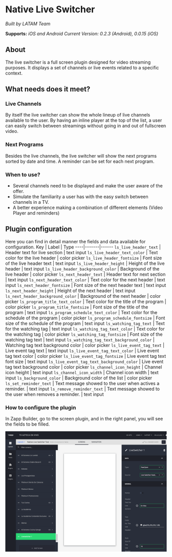 # Native Live Switcher

*Built by LATAM Team*

**Supports:** *iOS and Android*
*Current Version: 0.2.3 (Android), 0.0.15 (iOS)*

## About
The live switcher is a full screen plugin designed for video streaming purposes. It displays a set of channels or live events related to a specific context.

## What needs does it meet?
### Live Channels
By itself the live switcher can show the whole lineup of live channels available to the user. By having an inline player at the top of the list, a user can easily switch between streamings without going in and out of fullscreen video.

### Next Programs
Besides the live channels, the live switcher will show the next programs sorted by date and time. A reminder can be set for each next program.

### When to use?
- Several channels need to be displayed and make the user aware of the offer.
- Simulate the familiarity a user has with the easy switch between channels in a TV.
- A better experience making a combination of different elements (Video Player and reminders)

## Plugin configuration
Here you can find in detail manner the fields and data available for configuration.
Key | Label | Type
----|-------|------
`ls_live_header_text` | Header text for live section | text input
`ls_live_header_text_color` | Text color for the live header | color picker
`ls_live_header_fontsize` | Font size of the live header text | text input
`ls_live_header_height` | Height of the live header | text input
`ls_live_header_background_color` | Background of the live header | color picker
`ls_next_header_text` | Header text for next section | text input
`ls_next_header_text_color` | Text color for the next header | text input
`ls_next_header_fontsize` | Font size of the next header text | text input
`ls_next_header_height` | Height of the next header | text input
`ls_next_header_background_color` | Background of the next header | color picker
`ls_program_title_text_color` | Text color for the title of the program | color picker
`ls_program_title_fontsize` | Font size of the title of the program | text input
`ls_program_schedule_text_color` | Text color for the schedule of the program | color picker
`ls_program_schedule_fontsize` | Font size of the schedule of the program | text input
`ls_watching_tag_text` | Text for the watching tag | text input
`ls_watching_tag_text_color` | Text color for the watching tag | color picker
`ls_watching_tag_fontsize` | Font size of the watching tag text | text input
`ls_watching_tag_text_background_color` | Watching tag text background color | color picker
`ls_live_event_tag_text` | Live event tag text | text input
`ls_live_event_tag_text_color` | Live event tag text color | color picker
`ls_live_event_tag_fontsize` | Live event tag text font size | text input
`ls_live_event_tag_text_background_color` | Live event tag text background color | color picker
`ls_channel_icon_height` | Channel icon height | text input
`ls_channel_icon_width` | Channel icon width | text input
`ls_background_color` | Background color of the list | color picker
`ls_set_reminder_text` | Text message showed to the user when actives a reminder. | text input
`ls_remove_reminder_text` | Text message showed to the user when removes a reminder. | text input

### How to configure the plugin
In Zapp Builder, go to the screen plugin, and in the right panel, you will see the fields to be filled.

![Live switcher configuration](media/config.png)